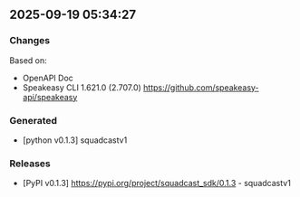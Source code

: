 

## 2025-09-19 05:34:27
### Changes
Based on:
- OpenAPI Doc  
- Speakeasy CLI 1.621.0 (2.707.0) https://github.com/speakeasy-api/speakeasy
### Generated
- [python v0.1.3] squadcastv1
### Releases
- [PyPI v0.1.3] https://pypi.org/project/squadcast_sdk/0.1.3 - squadcastv1